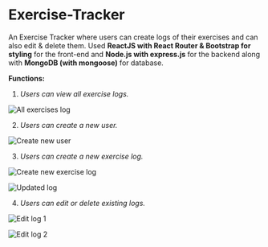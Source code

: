 # Exercise-Tracker

An Exercise Tracker where users can create logs of their exercises and can also edit & delete them. 
Used **ReactJS with React Router & Bootstrap for styling** for the front-end and **Node.js with express.js** for the backend along with **MongoDB (with mongoose)** for database. 

**Functions:** 
1. *Users can view all exercise logs.*

![All exercises log](https://user-images.githubusercontent.com/67498282/116776442-0d469080-aa86-11eb-93ea-8006f1eec42a.PNG)
  
2. *Users can create a new user.*

![Create new user](https://user-images.githubusercontent.com/67498282/116776459-251e1480-aa86-11eb-8264-6d457917bf4c.PNG)

3. *Users can create a new exercise log.*

![Create new exercise log](https://user-images.githubusercontent.com/67498282/116776471-37984e00-aa86-11eb-9ca0-0818844ce608.PNG)

![Updated log](https://user-images.githubusercontent.com/67498282/116776482-42eb7980-aa86-11eb-9fdd-1726d319fc43.PNG)

4. *Users can edit or delete existing logs.*

![Edit log 1](https://user-images.githubusercontent.com/67498282/116776503-572f7680-aa86-11eb-87d5-d80da560360c.PNG)

![Edit log 2](https://user-images.githubusercontent.com/67498282/116776506-5a2a6700-aa86-11eb-935d-a91dbe9d3954.PNG)




